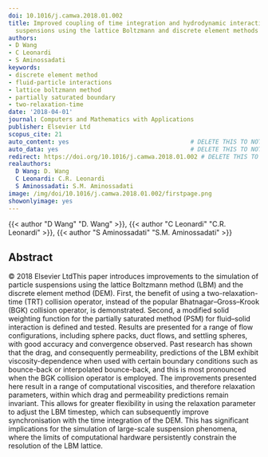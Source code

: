 ```yaml
---
doi: 10.1016/j.camwa.2018.01.002
title: Improved coupling of time integration and hydrodynamic interaction in particle
  suspensions using the lattice Boltzmann and discrete element methods
authors:
- D Wang
- C Leonardi
- S Aminossadati
keywords:
- discrete element method
- fluid-particle interactions
- lattice boltzmann method
- partially saturated boundary
- two-relaxation-time
date: '2018-04-01'
journal: Computers and Mathematics with Applications
publisher: Elsevier Ltd
scopus_cite: 21
auto_content: yes                                  # DELETE THIS TO NOT AUTO GENERATE CONTENT
auto_data: yes                                     # DELETE THIS TO NOT AUTO GENERATE METADATA
redirect: https://doi.org/10.1016/j.camwa.2018.01.002 # DELETE THIS TO NOT REDIRECT
realauthors:
  D Wang: D. Wang
  C Leonardi: C.R. Leonardi
  S Aminossadati: S.M. Aminossadati
image: /img/doi/10.1016/j.camwa.2018.01.002/firstpage.png
showonlyimage: yes
---
```

{{< author "D Wang" "D. Wang" >}}, {{< author "C Leonardi" "C.R. Leonardi" >}}, {{< author "S Aminossadati" "S.M. Aminossadati" >}}

## Abstract
© 2018 Elsevier LtdThis paper introduces improvements to the simulation of particle suspensions using the lattice Boltzmann method (LBM) and the discrete element method (DEM). First, the benefit of using a two-relaxation-time (TRT) collision operator, instead of the popular Bhatnagar–Gross–Krook (BGK) collision operator, is demonstrated. Second, a modified solid weighting function for the partially saturated method (PSM) for fluid–solid interaction is defined and tested. Results are presented for a range of flow configurations, including sphere packs, duct flows, and settling spheres, with good accuracy and convergence observed. Past research has shown that the drag, and consequently permeability, predictions of the LBM exhibit viscosity-dependence when used with certain boundary conditions such as bounce-back or interpolated bounce-back, and this is most pronounced when the BGK collision operator is employed. The improvements presented here result in a range of computational viscosities, and therefore relaxation parameters, within which drag and permeability predictions remain invariant. This allows for greater flexibility in using the relaxation parameter to adjust the LBM timestep, which can subsequently improve synchronisation with the time integration of the DEM. This has significant implications for the simulation of large-scale suspension phenomena, where the limits of computational hardware persistently constrain the resolution of the LBM lattice.
